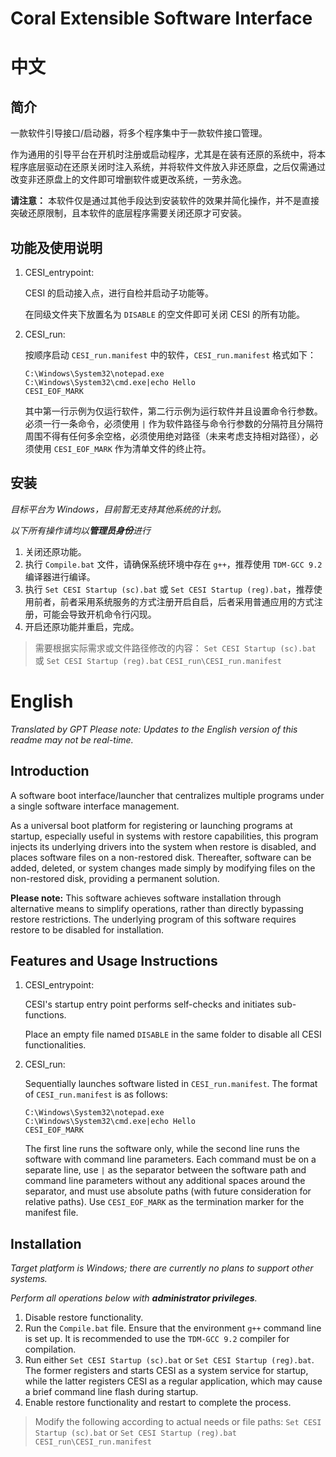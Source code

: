 # Coral Extensible Software Interface

# 中文

## 简介

一款软件引导接口/启动器，将多个程序集中于一款软件接口管理。

作为通用的引导平台在开机时注册或启动程序，尤其是在装有还原的系统中，将本程序底层驱动在还原关闭时注入系统，并将软件文件放入非还原盘，之后仅需通过改变非还原盘上的文件即可增删软件或更改系统，一劳永逸。

**请注意：** 本软件仅是通过其他手段达到安装软件的效果并简化操作，并不是直接突破还原限制，且本软件的底层程序需要关闭还原才可安装。

## 功能及使用说明

1. CESI_entrypoint:

   CESI 的启动接入点，进行自检并启动子功能等。

   在同级文件夹下放置名为 `DISABLE` 的空文件即可关闭 CESI 的所有功能。
2. CESI_run:

   按顺序启动 `CESI_run.manifest` 中的软件，`CESI_run.manifest` 格式如下：

   ```
   C:\Windows\System32\notepad.exe
   C:\Windows\System32\cmd.exe|echo Hello
   CESI_EOF_MARK
   ```

   其中第一行示例为仅运行软件，第二行示例为运行软件并且设置命令行参数。
   必须一行一条命令，必须使用 `|` 作为软件路径与命令行参数的分隔符且分隔符周围不得有任何多余空格，必须使用绝对路径（未来考虑支持相对路径），必须使用 `CESI_EOF_MARK` 作为清单文件的终止符。

## 安装

*目标平台为 Windows，目前暂无支持其他系统的计划。*

*以下所有操作请均以**管理员身份**进行*

1. 关闭还原功能。
2. 执行 `Compile.bat` 文件，请确保系统环境中存在 `g++`，推荐使用 `TDM-GCC 9.2` 编译器进行编译。
3. 执行 `Set CESI Startup (sc).bat` 或 `Set CESI Startup (reg).bat`，推荐使用前者，前者采用系统服务的方式注册开启自启，后者采用普通应用的方式注册，可能会导致开机命令行闪现。
4. 开启还原功能并重启，完成。

> 需要根据实际需求或文件路径修改的内容：
> `Set CESI Startup (sc).bat` 或 `Set CESI Startup (reg).bat`
> `CESI_run\CESI_run.manifest`

# English

*Translated by GPT*
*Please note: Updates to the English version of this readme may not be real-time.*

## Introduction

A software boot interface/launcher that centralizes multiple programs under a single software interface management.

As a universal boot platform for registering or launching programs at startup, especially useful in systems with restore capabilities, this program injects its underlying drivers into the system when restore is disabled, and places software files on a non-restored disk. Thereafter, software can be added, deleted, or system changes made simply by modifying files on the non-restored disk, providing a permanent solution.

**Please note:** This software achieves software installation through alternative means to simplify operations, rather than directly bypassing restore restrictions. The underlying program of this software requires restore to be disabled for installation.

## Features and Usage Instructions

1. CESI_entrypoint:

   CESI's startup entry point performs self-checks and initiates sub-functions.

   Place an empty file named `DISABLE` in the same folder to disable all CESI functionalities.
2. CESI_run:

   Sequentially launches software listed in `CESI_run.manifest`. The format of `CESI_run.manifest` is as follows:

   ```
   C:\Windows\System32\notepad.exe
   C:\Windows\System32\cmd.exe|echo Hello
   CESI_EOF_MARK
   ```

   The first line runs the software only, while the second line runs the software with command line parameters. Each command must be on a separate line, use `|` as the separator between the software path and command line parameters without any additional spaces around the separator, and must use absolute paths (with future consideration for relative paths). Use `CESI_EOF_MARK` as the termination marker for the manifest file.

## Installation

*Target platform is Windows; there are currently no plans to support other systems.*

*Perform all operations below with **administrator privileges**.*

1. Disable restore functionality.
2. Run the `Compile.bat` file. Ensure that the environment `g++` command line is set up. It is recommended to use the `TDM-GCC 9.2` compiler for compilation.
3. Run either `Set CESI Startup (sc).bat` or `Set CESI Startup (reg).bat`. The former registers and starts CESI as a system service for startup, while the latter registers CESI as a regular application, which may cause a brief command line flash during startup.
4. Enable restore functionality and restart to complete the process.

> Modify the following according to actual needs or file paths:
> `Set CESI Startup (sc).bat` or `Set CESI Startup (reg).bat`
> `CESI_run\CESI_run.manifest`
